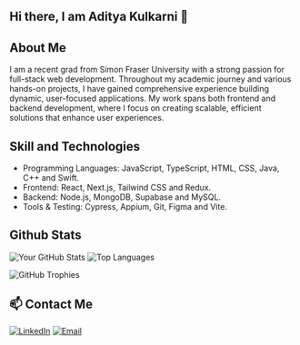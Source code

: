 ## Hi there, I am Aditya Kulkarni 👋

## About Me
I am a recent grad from Simon Fraser University with a strong passion for full-stack web development. Throughout my academic journey and various hands-on projects, I have gained comprehensive experience building dynamic, user-focused applications. My work spans both frontend and backend development, where I focus on creating scalable, efficient solutions that enhance user experiences.

## Skill and Technologies
* Programming Languages: JavaScript, TypeScript, HTML, CSS, Java, C++ and Swift.
* Frontend: React, Next.js, Tailwind CSS and Redux.
* Backend: Node.js, MongoDB, Supabase and MySQL.
* Tools & Testing: Cypress, Appium, Git, Figma and Vite.

## Github Stats
![Your GitHub Stats](https://github-readme-stats.vercel.app/api?username=Ad1tya-007&show_icons=true&theme=radical&include_all_commits=true&count_private=true)   ![Top Languages](https://github-readme-stats.vercel.app/api/top-langs/?username=Ad1tya-007&layout=compact&theme=radical)

![GitHub Trophies](https://github-profile-trophy.vercel.app/?username=Ad1tya-007&theme=radical)

## 📫 Contact Me
[![LinkedIn](https://img.shields.io/badge/LinkedIn-Profile-blue?style=flat&logo=linkedin)](https://www.linkedin.com/in/aditya-kulkarni-a4a46523a/)
[![Email](https://img.shields.io/badge/Email-Email-red?style=flat&logo=gmail)](mailto:adityakul0314@gmail.com)


